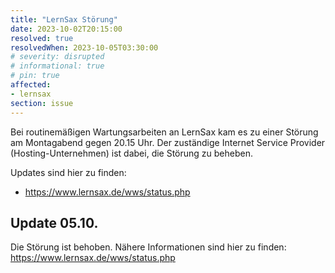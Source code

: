 ```yaml
---
title: "LernSax Störung"
date: 2023-10-02T20:15:00
resolved: true
resolvedWhen: 2023-10-05T03:30:00
# severity: disrupted
# informational: true
# pin: true 
affected:
- lernsax
section: issue
---
```


Bei routinemäßigen Wartungsarbeiten an LernSax kam es zu einer Störung am Montagabend gegen 20.15 Uhr. Der zuständige Internet Service Provider (Hosting-Unternehmen) ist dabei, die Störung zu beheben.


Updates sind hier zu finden:

* https://www.lernsax.de/wws/status.php

## Update 05.10.

Die Störung ist behoben. Nähere Informationen sind hier zu finden: https://www.lernsax.de/wws/status.php
